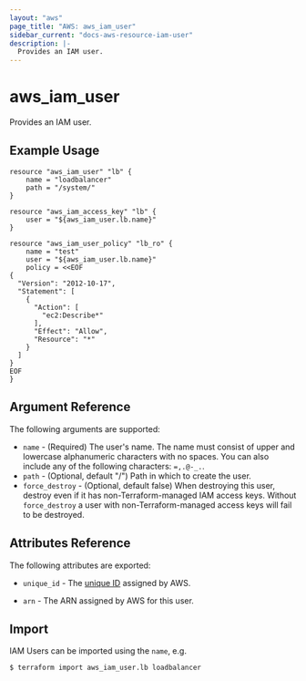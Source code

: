 ```yaml
---
layout: "aws"
page_title: "AWS: aws_iam_user"
sidebar_current: "docs-aws-resource-iam-user"
description: |-
  Provides an IAM user.
---
```


# aws\_iam\_user

Provides an IAM user.

## Example Usage

```
resource "aws_iam_user" "lb" {
    name = "loadbalancer"
    path = "/system/"
}

resource "aws_iam_access_key" "lb" {
    user = "${aws_iam_user.lb.name}"
}

resource "aws_iam_user_policy" "lb_ro" {
    name = "test"
    user = "${aws_iam_user.lb.name}"
    policy = <<EOF
{
  "Version": "2012-10-17",
  "Statement": [
    {
      "Action": [
        "ec2:Describe*"
      ],
      "Effect": "Allow",
      "Resource": "*"
    }
  ]
}
EOF
}
```

## Argument Reference

The following arguments are supported:

* `name` - (Required) The user's name. The name must consist of upper and lowercase alphanumeric characters with no spaces. You can also include any of the following characters: `=,.@-_.`.
* `path` - (Optional, default "/") Path in which to create the user.
* `force_destroy` - (Optional, default false) When destroying this user, destroy
  even if it has non-Terraform-managed IAM access keys. Without `force_destroy`
  a user with non-Terraform-managed access keys will fail to be destroyed.

## Attributes Reference

The following attributes are exported:

* `unique_id` - The [unique ID][1] assigned by AWS.
* `arn` - The ARN assigned by AWS for this user.

  [1]: https://docs.aws.amazon.com/IAM/latest/UserGuide/Using_Identifiers.html#GUIDs


## Import

IAM Users can be imported using the `name`, e.g.

```
$ terraform import aws_iam_user.lb loadbalancer
```

